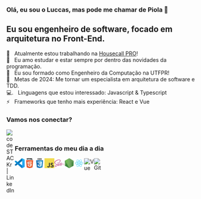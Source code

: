 ### Olá, eu sou o Luccas, mas pode me chamar de Piola 👋

## Eu sou engenheiro de software, focado em arquitetura no Front-End.

🔭  &nbsp; Atualmente estou trabalhando na [Housecall PRO][website]! <br />
👯  &nbsp; Eu amo estudar e estar sempre por dentro das novidades da programação. <br />
📒  &nbsp; Eu sou formado como Engenheiro da Computação na UTFPR! <br />
🥅  &nbsp; Metas de 2024: Me tornar um especialista em arquitetura de software e TDD. <br />
💻. &nbsp; Linguagens que estou interessado: Javascript & Typescript <br />
⚡ &nbsp; Frameworks que tenho mais experiência: React e Vue <br />

### Vamos nos conectar?

[<img align="left" alt="codeSTACKr | LinkedIn" width="22px" src="https://cdn.icon-icons.com/icons2/2429/PNG/512/linkedin_logo_icon_147268.png" />][linkedin]

<br />

### Ferramentas do meu dia a dia

<img align="left" alt="Visual Studio Code" width="26px" src="https://raw.githubusercontent.com/github/explore/80688e429a7d4ef2fca1e82350fe8e3517d3494d/topics/visual-studio-code/visual-studio-code.png" />
<img align="left" alt="HTML5" width="26px" src="https://raw.githubusercontent.com/github/explore/80688e429a7d4ef2fca1e82350fe8e3517d3494d/topics/html/html.png" />
<img align="left" alt="CSS3" width="26px" src="https://raw.githubusercontent.com/github/explore/80688e429a7d4ef2fca1e82350fe8e3517d3494d/topics/css/css.png" />
<img align="left" alt="JavaScript" width="26px" src="https://raw.githubusercontent.com/github/explore/80688e429a7d4ef2fca1e82350fe8e3517d3494d/topics/javascript/javascript.png" />
<img align="left" alt="Sass" width="26px" src="https://raw.githubusercontent.com/github/explore/80688e429a7d4ef2fca1e82350fe8e3517d3494d/topics/sass/sass.png" />
<img align="left" alt="Node.js" width="26px" src="https://raw.githubusercontent.com/github/explore/80688e429a7d4ef2fca1e82350fe8e3517d3494d/topics/nodejs/nodejs.png" />
<img align="left" alt="React" width="26px" src="https://raw.githubusercontent.com/github/explore/80688e429a7d4ef2fca1e82350fe8e3517d3494d/topics/react/react.png" />
<img align="left" alt="Vue" width="26px" src="https://br.vuejs.org//images/logo.png" />
<img align="left" alt="Git" width="26px" src="https://upload.wikimedia.org/wikipedia/commons/thumb/3/3f/Git_icon.svg/1024px-Git_icon.svg.png" />

[website]: https://www.housecallpro.com/
[facebook]: https://www.facebook.com/lhc.piola
[instagram]: https://www.instagram.com/opiolinha/
[linkedin]: https://www.linkedin.com/in/luccas-piola-73a645152/
